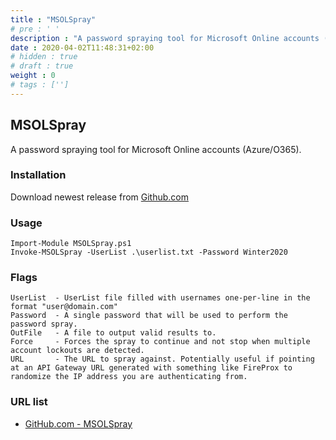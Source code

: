 ```yaml
---
title : "MSOLSpray"
# pre : ' '
description : "A password spraying tool for Microsoft Online accounts (Azure/O365)."
date : 2020-04-02T11:48:31+02:00
# hidden : true
# draft : true
weight : 0
# tags : ['']
---
```


## MSOLSpray

A password spraying tool for Microsoft Online accounts (Azure/O365).

### Installation

Download newest release from [Github.com](https://github.com/dafthack/MSOLSpray/archive/master.zip)

### Usage

```plain
Import-Module MSOLSpray.ps1
Invoke-MSOLSpray -UserList .\userlist.txt -Password Winter2020
```

### Flags

```plain
UserList  - UserList file filled with usernames one-per-line in the format "user@domain.com"
Password  - A single password that will be used to perform the password spray.
OutFile   - A file to output valid results to.
Force     - Forces the spray to continue and not stop when multiple account lockouts are detected.
URL       - The URL to spray against. Potentially useful if pointing at an API Gateway URL generated with something like FireProx to randomize the IP address you are authenticating from.
```

### URL list

* [GitHub.com - MSOLSpray](https://github.com/dafthack/MSOLSpray)
